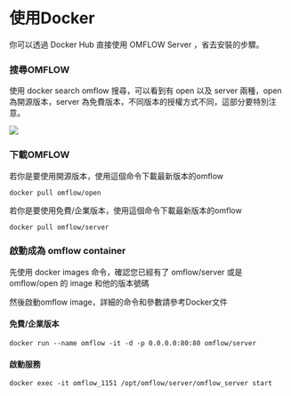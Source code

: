 
# 使用Docker

你可以透過 Docker Hub 直接使用 OMFLOW Server ，省去安裝的步驟。

### 搜尋OMFLOW

使用 docker search omflow 搜尋，可以看到有  open 以及 server 兩種，open 為開源版本，server 為免費版本，不同版本的授權方式不同，這部分要特別注意。

![](https://syscomgo.com/wp-content/uploads/2023/11/OMFLOW_3-5_1.png)

### 下載OMFLOW

若你是要使用開源版本，使用這個命令下載最新版本的omflow

```
docker pull omflow/open
```

若你是要使用免費/企業版本，使用這個命令下載最新版本的omflow

```
docker pull omflow/server
```

### 啟動成為 omflow container

先使用 docker images 命令，確認您已經有了 omflow/server 或是 omflow/open 的 image 和他的版本號碼

然後啟動omflow image，詳細的命令和參數請參考Docker文件


#### 免費/企業版本

```
docker run --name omflow -it -d -p 0.0.0.0:80:80 omflow/server
```

#### 啟動服務

```
docker exec -it omflow_1151 /opt/omflow/server/omflow_server start
```
